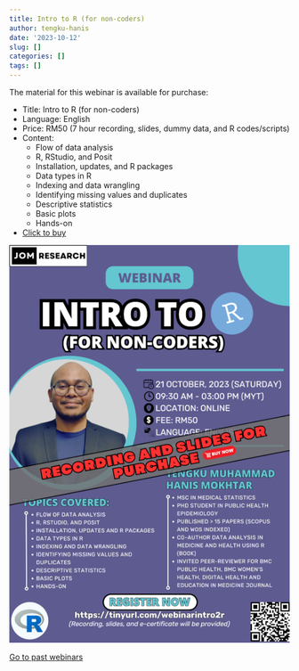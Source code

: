 ```yaml
---
title: Intro to R (for non-coders)
author: tengku-hanis
date: '2023-10-12'
slug: []
categories: []
tags: []
---
```


The material for this webinar is available for purchase:

- Title: Intro to R (for non-coders)
- Language: English
- Price: RM50 (7 hour recording, slides, dummy data, and R codes/scripts)
- Content: 
    - Flow of data analysis
    - R, RStudio, and Posit
    - Installation, updates, and R packages
    - Data types in R
    - Indexing and data wrangling
    - Identifying missing values and duplicates
    - Descriptive statistics
    - Basic plots
    - Hands-on
- [Click to buy](https://forms.gle/qLeQVD1AwxztdyCi9)

![](images/Recording_Intro_to_R_35percent.png)

[Go to past webinars](https://jomresearch.netlify.app/webinars/#past-webinars)